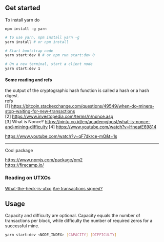 ## Get started

To install yarn do

```
npm install -g yarn
```

```bash
# to use yarn, npm install yarn -g
yarn install # or npm install

# Start bootstrap node
yarn start:dev 0 # or npm run start:dev 0

# On a new terminal, start a client node
yarn start:dev 1
```

#### Some reading and refs

the output of the cryptographic hash function is called a hash or a hash digest.  
refs  
[1] https://bitcoin.stackexchange.com/questions/49549/when-do-miners-stop-waiting-for-new-transactions  
[2] https://www.investopedia.com/terms/n/nonce.asp  
[3] What is Nonce? https://pintu.co.id/en/academy/post/what-is-nonce-and-mining-difficulty
[4] https://www.youtube.com/watch?v=HneatE69814

https://www.youtube.com/watch?v=qF7dkrce-mQ&t=1s

<hr/>
Cool package

https://www.npmjs.com/package/pm2  
https://firecamp.io/

### Reading on UTXOs

[What-the-heck-is-utxo](https://medium.com/bitbees/what-the-heck-is-utxo-ca68f2651819)
[Are transactions signed?](https://bitcoin.stackexchange.com/questions/106039/are-utxos-signed-with-a-private-key)

## Usage

Capacity and difficulty are optional. Capacity equals the number of transactions per block,
while difficulty the number of required zeros for a successful mine.

```bash
yarn start:dev <NODE_INDEX> [CAPACITY] [DIFFICULTY]
```
